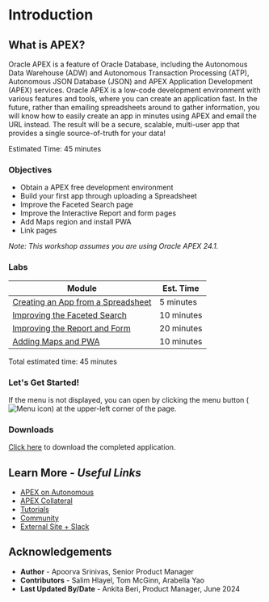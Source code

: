 # Introduction

## **What is APEX?**
Oracle APEX is a feature of Oracle Database, including the Autonomous Data Warehouse (ADW) and Autonomous Transaction Processing (ATP), Autonomous JSON Database (JSON) and APEX Application Development (APEX) services. Oracle APEX is a low-code development environment with various features and tools, where you can create an application fast. In the future, rather than emailing spreadsheets around to gather information, you will know how to easily create an app in minutes using APEX and email the URL instead. The result will be a secure, scalable, multi-user app that provides a single source-of-truth for your data!

Estimated Time: 45 minutes

### Objectives

* Obtain a APEX free development environment
* Build your first app through uploading a Spreadsheet
* Improve the Faceted Search page
* Improve the Interactive Report and form pages
* Add Maps region and install PWA
* Link pages

*Note: This workshop assumes you are using Oracle APEX 24.1.*

### Labs

| Module | Est. Time |
| --- | --- |
| [Creating an App from a Spreadsheet](?lab=lab-1-create-app-spreadsheet) | 5 minutes |
| [Improving the Faceted Search](?lab=lab-2-improve-faceted-search) | 10 minutes |
| [Improving the Report and Form](?lab=lab-3-improve-report-form) | 20 minutes |
| [Adding Maps and PWA](?lab=lab-4-add-map-region-install-pwa) | 10 minutes |

Total estimated time: 45 minutes

### **Let's Get Started!**

If the menu is not displayed, you can open by clicking the menu button (![Menu icon](./images/menu-button.png)) at the upper-left corner of the page.

### Downloads

[Click here](https://c4u04.objectstorage.us-ashburn-1.oci.customer-oci.com/p/EcTjWk2IuZPZeNnD_fYMcgUhdNDIDA6rt9gaFj_WZMiL7VvxPBNMY60837hu5hga/n/c4u04/b/livelabsfiles/o/oic-library%2Fspreadsheet-lab-nyc.sql) to download the completed application.

## Learn More - *Useful Links*

- [APEX on Autonomous](https://apex.oracle.com/autonomous)
- [APEX Collateral](https://www.oracle.com/database/technologies/appdev/apex/collateral.html)
- [Tutorials](https://apex.oracle.com/en/learn/tutorials)
- [Community](https://apex.oracle.com/community)
- [External Site + Slack](http://apex.world)

## **Acknowledgements**

 - **Author** - Apoorva Srinivas, Senior Product Manager
 - **Contributors** - Salim Hlayel, Tom McGinn, Arabella Yao
 - **Last Updated By/Date** - Ankita Beri, Product Manager, June 2024
